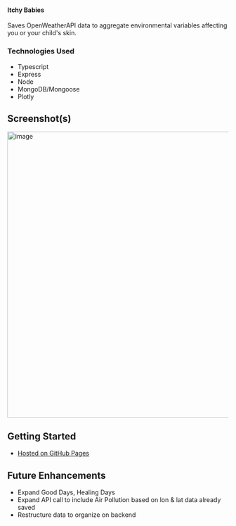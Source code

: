 #### Itchy Babies
Saves OpenWeatherAPI data to aggregate environmental variables affecting you or your child's skin.

### Technologies Used
* Typescript
* Express
* Node
* MongoDB/Mongoose
* Plotly

## Screenshot(s)
<img width="650" alt="image" src="https://user-images.githubusercontent.com/101881486/198895170-6f78dc75-0578-4751-bc04-d4dabe8d9db7.png">


## Getting Started
* [Hosted on GitHub Pages](https://sylvialchen.github.io/bo-bo-card-game/)




## Future Enhancements
* Expand Good Days, Healing Days
* Expand API call to include Air Pollution based on lon & lat data already saved
* Restructure data to organize on backend
